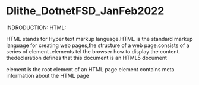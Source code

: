# Dlithe_DotnetFSD_JanFeb2022
INDRODUCTION:
HTML:

HTML stands for Hyper text markup language.HTML is the standard markup language for creating web pages,the structure of a web page.consists of a series of element .elements tel  the browser how to display the content.
the<!docTYPE html>declaration defines that this document is an HTML5 document
<html>  element is the root element of an HTML page
<head>   element contains meta information about the HTML page
<title>   element specifies a title for the HTML page
<body>  element defines the document body,and is a container for all the visible contents,such as headings,paragraphs,images,hyperlinks,tables,lists,etc
<h1>  element defines a large heading
<p>   element defines a paragraph
CSS:

CSSstands for Cascading Style sheets
CSS describes how HTML elements are to be displayed on screen,paper,or in other media
external stylesheets are stored in CSS files
BOOTSTRAP:

Bootstrap is a free and open-source tool collection for creating responsive websites and web applications.it is the most popular HTML ,CSS,and Javascript framework for developing responsive,one of which is the cross-browser compatibility issues.
javascript 

